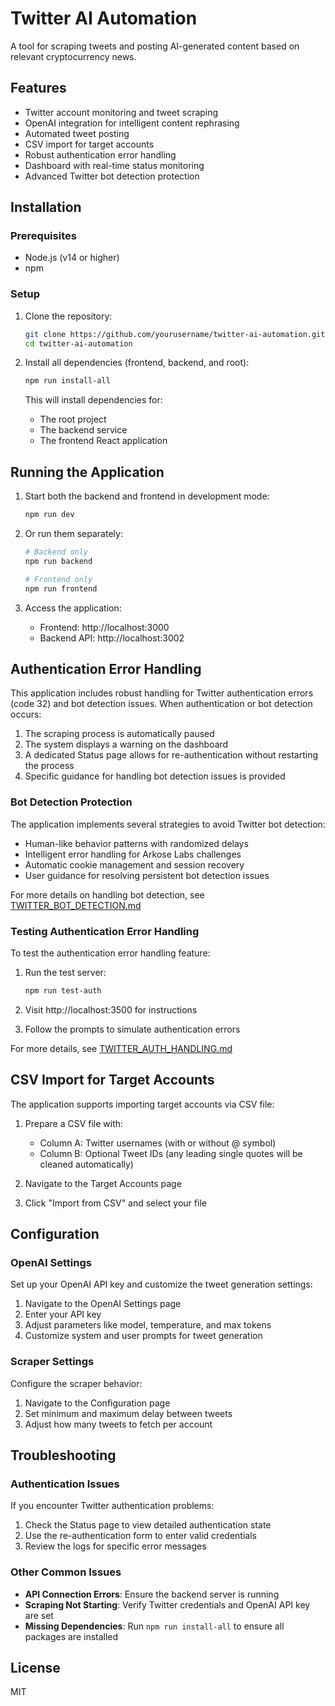 # Twitter AI Automation

A tool for scraping tweets and posting AI-generated content based on relevant cryptocurrency news.

## Features

- Twitter account monitoring and tweet scraping
- OpenAI integration for intelligent content rephrasing
- Automated tweet posting
- CSV import for target accounts
- Robust authentication error handling
- Dashboard with real-time status monitoring
- Advanced Twitter bot detection protection

## Installation

### Prerequisites

- Node.js (v14 or higher)
- npm

### Setup

1. Clone the repository:
   ```bash
   git clone https://github.com/yourusername/twitter-ai-automation.git
   cd twitter-ai-automation
   ```

2. Install all dependencies (frontend, backend, and root):
   ```bash
   npm run install-all
   ```

   This will install dependencies for:
   - The root project
   - The backend service
   - The frontend React application

## Running the Application

1. Start both the backend and frontend in development mode:
   ```bash
   npm run dev
   ```

2. Or run them separately:
   ```bash
   # Backend only
   npm run backend
   
   # Frontend only
   npm run frontend
   ```

3. Access the application:
   - Frontend: http://localhost:3000
   - Backend API: http://localhost:3002

## Authentication Error Handling

This application includes robust handling for Twitter authentication errors (code 32) and bot detection issues. When authentication or bot detection occurs:

1. The scraping process is automatically paused
2. The system displays a warning on the dashboard
3. A dedicated Status page allows for re-authentication without restarting the process
4. Specific guidance for handling bot detection issues is provided

### Bot Detection Protection

The application implements several strategies to avoid Twitter bot detection:

- Human-like behavior patterns with randomized delays
- Intelligent error handling for Arkose Labs challenges
- Automatic cookie management and session recovery
- User guidance for resolving persistent bot detection issues

For more details on handling bot detection, see [TWITTER_BOT_DETECTION.md](./TWITTER_BOT_DETECTION.md)

### Testing Authentication Error Handling

To test the authentication error handling feature:

1. Run the test server:
   ```bash
   npm run test-auth
   ```

2. Visit http://localhost:3500 for instructions
3. Follow the prompts to simulate authentication errors

For more details, see [TWITTER_AUTH_HANDLING.md](./TWITTER_AUTH_HANDLING.md)

## CSV Import for Target Accounts

The application supports importing target accounts via CSV file:

1. Prepare a CSV file with:
   - Column A: Twitter usernames (with or without @ symbol)
   - Column B: Optional Tweet IDs (any leading single quotes will be cleaned automatically)

2. Navigate to the Target Accounts page
3. Click "Import from CSV" and select your file

## Configuration

### OpenAI Settings

Set up your OpenAI API key and customize the tweet generation settings:

1. Navigate to the OpenAI Settings page
2. Enter your API key
3. Adjust parameters like model, temperature, and max tokens
4. Customize system and user prompts for tweet generation

### Scraper Settings

Configure the scraper behavior:

1. Navigate to the Configuration page
2. Set minimum and maximum delay between tweets
3. Adjust how many tweets to fetch per account

## Troubleshooting

### Authentication Issues

If you encounter Twitter authentication problems:

1. Check the Status page to view detailed authentication state
2. Use the re-authentication form to enter valid credentials
3. Review the logs for specific error messages

### Other Common Issues

- **API Connection Errors**: Ensure the backend server is running
- **Scraping Not Starting**: Verify Twitter credentials and OpenAI API key are set
- **Missing Dependencies**: Run `npm run install-all` to ensure all packages are installed

## License

MIT
